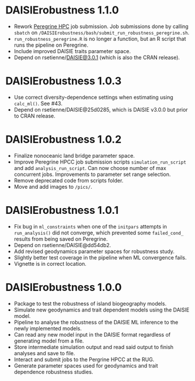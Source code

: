 # DAISIErobustness 1.1.0

* Rework [Peregrine HPC](https://www.rug.nl/society-business/centre-for-information-technology/research/services/hpc/facilities/peregrine-hpc-cluster?lang=en) job submission. Job submissions done by calling `sbatch`
on `/DAISIErobustness/bash/submit_run_robustness_peregrine.sh`.
* `run_robustness_peregrine.R` is no longer a function, but an R script that
runs the pipeline on Peregrine.
* Include improved DAISIE traits parameter space.
* Depend on rsetienne/DAISIE@3.0.1 (which is also the CRAN release).

# DAISIErobustness 1.0.3

* Use correct diversity-dependence settings when estimating using `calc_ml()`.
See #43.
* Depend on rsetienne/DAISIE@25d0285, which is DAISIE v3.0.0 but prior to CRAN
release.

# DAISIErobustness 1.0.2

* Finalize nonoceanic land bridge parameter space.
* Improve Peregrine HPCC job submission scripts `simulation_run_script` and add 
`analysis_run_script`. Can now choose number of max concurrent jobs. 
Improvements to parameter set range selection.
* Remove deprecated code from scripts folder.
* Move and add images to `/pics/`.

# DAISIErobustness 1.0.1

* Fix bug in `ml_constraints` when one of the `initpars` attempts in 
`run_analysis()` did not converge, which prevented some `failed_cond_` results 
from being saved on Peregrine.
* Depend on rsetienne/DAISIE@dd54db2.
* Add revised geodynamics parameter spaces for robustness study.
* Slightly better test coverage in the pipeline when ML convergence fails.
* Vignette is in correct location.

# DAISIErobustness 1.0.0

* Package to test the robustness of island biogeography models.
* Simulate new geodynamics and trait dependent models using the
DAISIE model.
* Pipeline to analyse the robustness of the DAISIE ML inference to the newly 
implemented models.
* Can read any new model input in the DAISIE format regardless of generating 
model from a file.
* Store intermediate simulation output and read said output to finish analyses
and save to file.
* Interact and submit jobs to the Pergrine HPCC at the RUG.
* Generate parameter spaces used for geodynamics and trait dependence robustness
studies.
